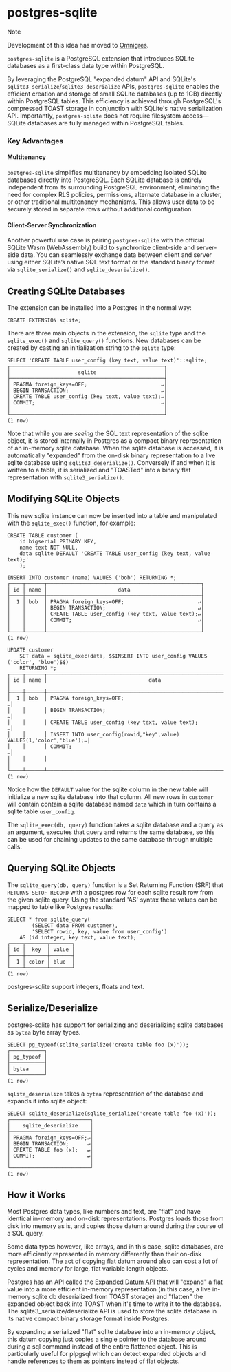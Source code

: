 # postgres-sqlite

> [!NOTE]
> Development of this idea has moved to [Omnigres](https://docs.omnigres.org/omni_sqlite/sqlite/).

`postgres-sqlite` is a PostgreSQL extension that introduces SQLite
databases as a first-class data type within PostgreSQL.

By leveraging the PostgreSQL "expanded datum" API and SQLite's
`sqlite3_serialize`/`sqlite3_deserialize` APIs, `postgres-sqlite`
enables the efficient creation and storage of small SQLite databases
(up to 1GB) directly within PostgreSQL tables. This efficiency is
achieved through PostgreSQL's compressed TOAST storage in conjunction
with SQLite's native serialization API. Importantly, `postgres-sqlite`
does not require filesystem access—SQLite databases are fully managed
within PostgreSQL tables.

### Key Advantages

#### Multitenancy
`postgres-sqlite` simplifies multitenancy by embedding isolated SQLite
databases directly into PostgreSQL. Each SQLite database is entirely
independent from its surrounding PostgreSQL environment, eliminating
the need for complex RLS policies, permissions, alternate database in
a cluster, or other traditional multitenancy mechanisms. This allows
user data to be securely stored in separate rows without additional
configuration.

#### Client-Server Synchronization
Another powerful use case is pairing `postgres-sqlite` with the
official SQLite Wasm (WebAssembly) build to synchronize client-side
and server-side data. You can seamlessly exchange data between client
and server using either SQLite’s native SQL text format or the
standard binary format via `sqlite_serialize()` and
`sqlite_deserialize()`.

## Creating SQLite Databases

The extension can be installed into a Postgres in the normal way:

```
CREATE EXTENSION sqlite;
```

There are three main objects in the extension, the `sqlite` type and
the `sqlite_exec()` and `sqlite_query()` functions.  New databases can
be created by casting an initialization string to the `sqlite` type:

```
SELECT 'CREATE TABLE user_config (key text, value text)'::sqlite;
┌──────────────────────────────────────────────────┐
│                      sqlite                      │
├──────────────────────────────────────────────────┤
│ PRAGMA foreign_keys=OFF;                        ↵│
│ BEGIN TRANSACTION;                              ↵│
│ CREATE TABLE user_config (key text, value text);↵│
│ COMMIT;                                         ↵│
│                                                  │
└──────────────────────────────────────────────────┘
(1 row)
```

Note that while you are *seeing* the SQL text representation of the
sqlite object, it is stored internally in Postgres as a compact binary
representation of an in-memory sqlite database.  When the sqlite
database is accessed, it is automatically "expanded" from the on-disk
binary representation to a live sqlite database using
`sqlite3_deserialize()`.  Conversely if and when it is written to a
table, it is serialized and "TOASTed" into a binary flat
representation with `sqlite3_serialize()`.

## Modifying SQLite Objects

This new sqlite instance can now be inserted into a table and
manipulated with the `sqlite_exec()` function, for example:

```
CREATE TABLE customer (
    id bigserial PRIMARY KEY,
    name text NOT NULL,
    data sqlite DEFAULT 'CREATE TABLE user_config (key text, value text);'
    );

INSERT INTO customer (name) VALUES ('bob') RETURNING *;
┌────┬──────┬──────────────────────────────────────────────────┐
│ id │ name │                       data                       │
├────┼──────┼──────────────────────────────────────────────────┤
│  1 │ bob  │ PRAGMA foreign_keys=OFF;                        ↵│
│    │      │ BEGIN TRANSACTION;                              ↵│
│    │      │ CREATE TABLE user_config (key text, value text);↵│
│    │      │ COMMIT;                                         ↵│
│    │      │                                                  │
└────┴──────┴──────────────────────────────────────────────────┘
(1 row)

UPDATE customer
    SET data = sqlite_exec(data, $$INSERT INTO user_config VALUES ('color', 'blue')$$)
    RETURNING *;
┌────┬──────┬──────────────────────────────────────────────────────────────────────┐
│ id │ name │                                 data                                 │
├────┼──────┼──────────────────────────────────────────────────────────────────────┤
│  1 │ bob  │ PRAGMA foreign_keys=OFF;                                            ↵│
│    │      │ BEGIN TRANSACTION;                                                  ↵│
│    │      │ CREATE TABLE user_config (key text, value text);                    ↵│
│    │      │ INSERT INTO user_config(rowid,"key",value) VALUES(1,'color','blue');↵│
│    │      │ COMMIT;                                                             ↵│
│    │      │                                                                      │
└────┴──────┴──────────────────────────────────────────────────────────────────────┘
(1 row)
```

Notice how the `DEFAULT` value for the sqlite column in the new table
will initialize a new sqlite database into that column.  All new rows
in `customer` will contain contain a sqlite database named `data`
which in turn contains a sqlite table `user_config`.

The `sqlite_exec(db, query)` function takes a sqlite database and a
query as an argument, executes that query and returns the same
database, so this can be used for chaining updates to the same
database through multiple calls.

## Querying SQLite Objects

The `sqlite_query(db, query)` function is a Set Returning Function
(SRF) that `RETURNS SETOF RECORD` with a postgres row for each sqlite
result row from the given sqlite query.  Using the standard 'AS'
syntax these values can be mapped to table like Postgres results:

```
SELECT * from sqlite_query(
        (SELECT data FROM customer),
        'SELECT rowid, key, value from user_config')
    AS (id integer, key text, value text);
┌────┬───────┬───────┐
│ id │  key  │ value │
├────┼───────┼───────┤
│  1 │ color │ blue  │
└────┴───────┴───────┘
(1 row)
```

postgres-sqlite support integers, floats and text.

## Serialize/Deserialize

postgres-sqlite has support for serializing and deserializing sqlite
databases as `bytea` byte array types.

```
SELECT pg_typeof(sqlite_serialize('create table foo (x)'));
┌───────────┐
│ pg_typeof │
├───────────┤
│ bytea     │
└───────────┘
(1 row)
```

`sqlite_deserialize` takes a `bytea` representation of the database
and expands it into sqlite object:

```
SELECT sqlite_deserialize(sqlite_serialize('create table foo (x)'));
┌──────────────────────────┐
│    sqlite_deserialize    │
├──────────────────────────┤
│ PRAGMA foreign_keys=OFF;↵│
│ BEGIN TRANSACTION;      ↵│
│ CREATE TABLE foo (x);   ↵│
│ COMMIT;                 ↵│
│                          │
└──────────────────────────┘
(1 row)
```

## How it Works

Most Postgres data types, like numbers and text, are "flat" and have
identical in-memory and on-disk representations.  Postgres loads those
from disk into memory as is, and copies those datum around during the
course of a SQL query.

Some data types however, like arrays, and in this case, sqlite
databases, are more efficiently represented in memory differently than
their on-disk representation.  The act of copying flat datum around
also can cost a lot of cycles and memory for large, flat variable
length objects.

Postgres has an API called the [Expanded Datum
API](https://www.postgresql.org/docs/current/xtypes.html#XTYPES-TOAST)
that will "expand" a flat value into a more efficient in-memory
representation (in this case, a live in-memory sqlite db deserialized
from TOAST storage) and "flatten" the expanded object back into TOAST
when it's time to write it to the database.  The
sqlite3_serialize/deserialize API is used to store the sqlite database
in its native compact binary storage format inside Postgres.

By expanding a serialized "flat" sqlite database into an in-memory
object, this datum copying just copies a single pointer to the
database around during a sql command instead of the entire flattened
object.  This is particularly useful for plpgsql which can detect
expanded objects and handle references to them as pointers instead of
flat objects.
